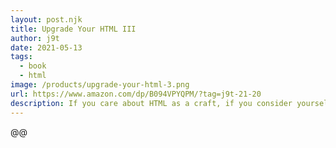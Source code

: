 ```yaml
---
layout: post.njk
title: Upgrade Your HTML III
author: j9t
date: 2021-05-13
tags:
  - book
  - html
image: /products/upgrade-your-html-3.png
url: https://www.amazon.com/dp/B094VPYQPM/?tag=j9t-21-20
description: If you care about HTML as a craft, if you consider yourself an HTML minimalist, if you believe in pushing for boundaries (and sometimes overdoing it), then this is a right book (and a right book series) for you—with 10 fresh examples from the field that get inspected and improved.
---
```

@@